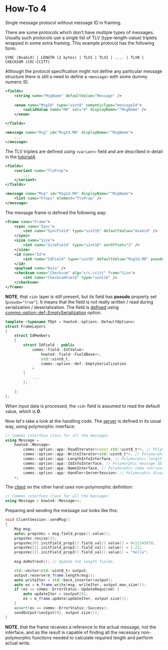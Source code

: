 # How-To 4
Single message protocol without message ID in framing.

There are some protocols which don't have multiple types of messages. Usually such protocols use a 
single list of TLV (type-length-value) triplets wrapped in some extra
framing. This example protocol has the following form:
```
SYNC (0xabcd) | LENGTH (2 bytes) | TLV1 | TLV2 | .... | TLVN | CHECKSUM (CRC-CCITT)
```

Although the protocol specification might not define any particular message structure there is still a 
need to define a `<message>` with some dummy numeric ID.
```xml
<fields>
    <string name="MsgName" defaultValue="Message" />
        
    <enum name="MsgId" type="uint8" semanticType="messageId">
        <validValue name="M0" val="0" displayName="^MsgName" />
    </enum>

</fields>

<message name="Msg" id="MsgId.M0" displayName="^MsgName">
    ...
</message>
```
The TLV triplets are defined using `<variant>` field and are described in detail in the 
[tutorial4](../../tutorials/tutorial4).
```xml
<fields>
    <variant name="TlvProp">
        ...
    </variant>
</fields>

<message name="Msg" id="MsgId.M0" displayName="^MsgName">
    <list name="Props" element="TlvProp" />
</message>
```
The message frame is defined the following way:
```xml
<frame name="Frame">
    <sync name="Sync">
        <int name="SyncField" type="uint16" defaultValue="0xabcd" />
    </sync>
    <size name="Size">
        <int name="SizeField" type="uint16" serOffset="2" />
    </size>
    <id name="Id">
        <int name="IdField" type="uint8" defaultValue="MsgId.M0" pseudo="true" />
    </id>
    <payload name="Data" />
    <checksum name="Checksum" alg="crc-ccitt" from="Size">
        <int name="ChecksumField" type="uint16" />
    </checksum>
</frame>
```
**NOTE**, that `<id>` layer is still present, but its field has **pseudo** property set (`pseudo="true"`).
It means that the field is not really written / read during serialization / deserialization. 
The field is [defined](include/howto4/frame/Frame.h) using 
[comms::option::def::EmptySerialization](https://commschamp.github.io/comms_doc/structcomms_1_1option_1_1def_1_1EmptySerialization.html)
option.
```cpp
template <typename TOpt = howto4::options::DefaultOptions>
struct FrameLayers
{
    struct IdMembers
    {
        struct IdField : public
            comms::field::IntValue<
                howto4::field::FieldBase<>,
                std::uint8_t,
                comms::option::def::EmptySerialization
            >
        {
            ...
        };
        
    };
};
```
When input data is processed, the `<id>` field is assumed to read the default value, which is **0**.

Now let's take a look at the handling code. The [server](src/ServerSession.h) is defined in its usual way, 
using polymorphic interface:
```cpp
// Common interface class for all the messages
using Message = 
    howto4::Message<
        comms::option::app::ReadIterator<const std::uint8_t*>, // Polymorphic read
        comms::option::app::WriteIterator<std::uint8_t*>, // Polymorphic write
        comms::option::app::LengthInfoInterface, // Polymorphic length calculation
        comms::option::app::IdInfoInterface, // Polymorphic message ID retrieval
        comms::option::app::NameInterface, // Polymorphic name retrieval
        comms::option::app::Handler<ServerSession> // Polymorphic dispatch
    >;
```

The [client](src/ClientSession.h) on the other hand uses non-polymorphic definition:
```cpp
// Common interface class for all the messages
using Message = howto4::Message<>;
```
Preparing and sending the message out looks like this:
```cpp
void ClientSession::sendMsg()
{
    Msg msg;
    auto& propsVec = msg.field_props().value();
    propsVec.resize(3);
    propsVec[0].initField_prop1().field_val().value() = 0x12345678;
    propsVec[1].initField_prop2().field_val().value() = 1.23;
    propsVec[2].initField_prop3().field_val().value() = "hello";
    
    msg.doRefresh(); // Update the length fields.

    std::vector<std::uint8_t> output;
    output.reserve(m_frame.length(msg));
    auto writeIter = std::back_inserter(output);
    auto es = m_frame.write(msg, writeIter, output.max_size());
    if (es == comms::ErrorStatus::UpdateRequired) {
        auto updateIter = &output[0];
        es = m_frame.update(updateIter, output.size());
    }
    assert(es == comms::ErrorStatus::Success);
    sendOutput(&output[0], output.size());
}
```
**NOTE**, that the frame receives a reference to the actual message, not the 
interface, and as the 
result is capable of finding all the necessary non-polymorphic functions needed
to calculate required length and perform actual write.
